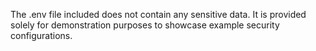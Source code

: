 The .env file included does not contain any sensitive data. It is provided solely for demonstration purposes to showcase example security configurations.
